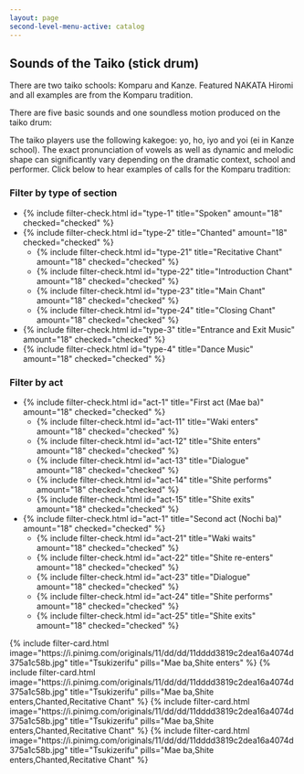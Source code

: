 ```yaml
---
layout: page
second-level-menu-active: catalog
---
```


<main class="page-content">
  <div class="text-container">
    <h2>Sounds of the Taiko (stick drum)</h2>
    <p>There are two taiko schools: Komparu and Kanze. Featured NAKATA Hiromi and all examples are from the Komparu tradition.</p>
    <p>There are five basic sounds and one soundless motion produced on the taiko drum:</p>
    <p>The taiko players use the following kakegoe: yo, ho, iyo and yoi (ei in Kanze school). The exact pronunciation of vowels as well as dynamic and melodic shape can significantly vary depending on the dramatic context, school and performer. Click below to hear examples of calls for the Komparu tradition:</p>
  </div>

  <div class="filters__container">
    <div class="wrapper">
      <div class="filters__content">
        <div class="filters__controls">
          <h3 class="filters__title">Filter by type of section</h3>
          <ul>
            <li class="filters__element">
              {% include filter-check.html 
                id="type-1"
                title="Spoken"
                amount="18"
                checked="checked"
              %}
            </li>
            <li class="filters__element">
              {% include filter-check.html 
                id="type-2"
                title="Chanted"
                amount="18"
                checked="checked"
              %}
              <ul>
                <li class="filters__element">
                  {% include filter-check.html 
                    id="type-21"
                    title="Recitative Chant"
                    amount="18"
                    checked="checked"
                  %}
                </li>
                <li class="filters__element">
                  {% include filter-check.html 
                    id="type-22"
                    title="Introduction Chant"
                    amount="18"
                    checked="checked"
                  %}
                </li>
                <li class="filters__element">
                  {% include filter-check.html 
                    id="type-23"
                    title="Main Chant"
                    amount="18"
                    checked="checked"
                  %}
                </li>
                <li class="filters__element">
                  {% include filter-check.html 
                    id="type-24"
                    title="Closing Chant"
                    amount="18"
                    checked="checked"
                  %}
                </li>
              </ul>  
            </li>
            <li class="filters__element">
              {% include filter-check.html 
                id="type-3"
                title="Entrance and Exit Music"
                amount="18"
                checked="checked"
              %}
            </li>
            <li class="filters__element">
              {% include filter-check.html 
                id="type-4"
                title="Dance Music"
                amount="18"
                checked="checked"
              %}
            </li>
          </ul>
          <h3 class="filters__title">Filter by act</h3>
          <ul>
            <li class="filters__element">
              {% include filter-check.html 
                id="act-1"
                title="First act (Mae ba)"
                amount="18"
                checked="checked"
              %}
              <ul>
                <li class="filters__element">
                  {% include filter-check.html 
                    id="act-11"
                    title="Waki enters"
                    amount="18"
                    checked="checked"
                  %}
                </li>
                <li class="filters__element">
                  {% include filter-check.html 
                    id="act-12"
                    title="Shite enters"
                    amount="18"
                    checked="checked"
                  %}
                </li>
                <li class="filters__element">
                  {% include filter-check.html 
                    id="act-13"
                    title="Dialogue"
                    amount="18"
                    checked="checked"
                  %}
                </li>
                <li class="filters__element">
                  {% include filter-check.html 
                    id="act-14"
                    title="Shite performs"
                    amount="18"
                    checked="checked"
                  %}
                </li>
                <li class="filters__element">
                  {% include filter-check.html 
                    id="act-15"
                    title="Shite exits"
                    amount="18"
                    checked="checked"
                  %}
                </li>
              </ul>  
            </li>
            <li class="filters__element">
              {% include filter-check.html 
                id="act-1"
                title="Second act (Nochi ba)"
                amount="18"
                checked="checked"
              %}
              <ul>
                <li class="filters__element">
                  {% include filter-check.html 
                    id="act-21"
                    title="Waki waits"
                    amount="18"
                    checked="checked"
                  %}
                </li>
                <li class="filters__element">
                  {% include filter-check.html 
                    id="act-22"
                    title="Shite re-enters"
                    amount="18"
                    checked="checked"
                  %}
                </li>
                <li class="filters__element">
                  {% include filter-check.html 
                    id="act-23"
                    title="Dialogue"
                    amount="18"
                    checked="checked"
                  %}
                </li>
                <li class="filters__element">
                  {% include filter-check.html 
                    id="act-24"
                    title="Shite performs"
                    amount="18"
                    checked="checked"
                  %}
                </li>
                <li class="filters__element">
                  {% include filter-check.html 
                    id="act-25"
                    title="Shite exits"
                    amount="18"
                    checked="checked"
                  %}
                </li>
              </ul>  
            </li>
          </ul>
        </div>
        <div class="filters__card-container">
          {% include filter-card.html
            image="https://i.pinimg.com/originals/11/dd/dd/11dddd3819c2dea16a4074d375a1c58b.jpg"
            title="Tsukizerifu"
            pills="Mae ba,Shite enters"
          %}
          {% include filter-card.html
            image="https://i.pinimg.com/originals/11/dd/dd/11dddd3819c2dea16a4074d375a1c58b.jpg"
            title="Tsukizerifu"
            pills="Mae ba,Shite enters,Chanted,Recitative Chant"
          %}
          {% include filter-card.html
            image="https://i.pinimg.com/originals/11/dd/dd/11dddd3819c2dea16a4074d375a1c58b.jpg"
            title="Tsukizerifu"
            pills="Mae ba,Shite enters,Chanted,Recitative Chant"
          %}
          {% include filter-card.html
            image="https://i.pinimg.com/originals/11/dd/dd/11dddd3819c2dea16a4074d375a1c58b.jpg"
            title="Tsukizerifu"
            pills="Mae ba,Shite enters,Chanted,Recitative Chant"
          %}
        </div>
      </div>
    </div>
  </div>

</main>


